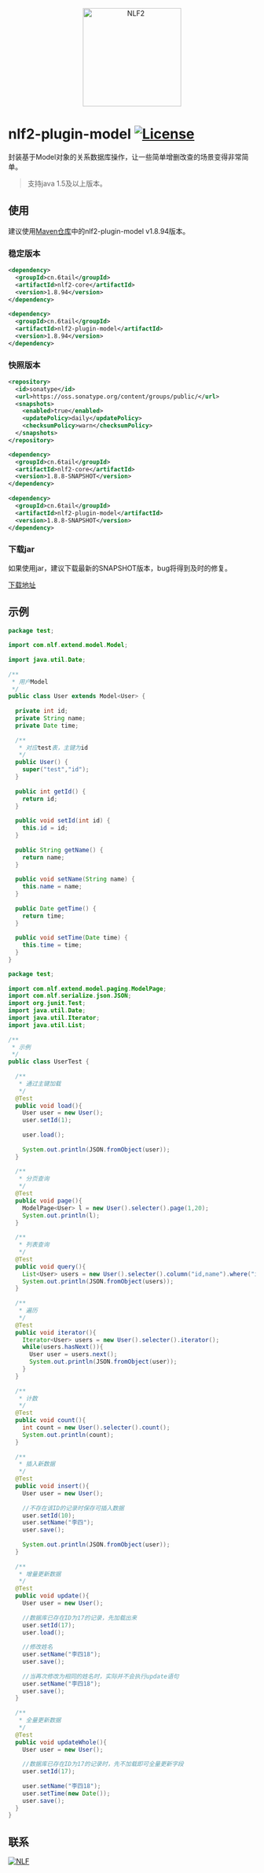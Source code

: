 <div align="center">
<img width="200" src="http://6tail.cn/nlf2-logo.png" alt="NLF2">
</div>

# nlf2-plugin-model [![License](https://img.shields.io/badge/license-MIT-4EB1BA.svg?style=flat-square)](https://github.com/6tail/nlf2/blob/master/LICENSE)

封装基于Model对象的关系数据库操作，让一些简单增删改查的场景变得非常简单。

> 支持java 1.5及以上版本。

## 使用

建议使用[Maven仓库](https://search.maven.org/search?q=nlf2-plugin-model)中的nlf2-plugin-model v1.8.94版本。

### 稳定版本

```xml
<dependency>
  <groupId>cn.6tail</groupId>
  <artifactId>nlf2-core</artifactId>
  <version>1.8.94</version>
</dependency>
 
<dependency>
  <groupId>cn.6tail</groupId>
  <artifactId>nlf2-plugin-model</artifactId>
  <version>1.8.94</version>
</dependency>
```
 
### 快照版本

```xml
<repository>
  <id>sonatype</id>
  <url>https://oss.sonatype.org/content/groups/public/</url>
  <snapshots>
    <enabled>true</enabled>
    <updatePolicy>daily</updatePolicy>
    <checksumPolicy>warn</checksumPolicy>
  </snapshots>
</repository>
```

```xml
<dependency>
  <groupId>cn.6tail</groupId>
  <artifactId>nlf2-core</artifactId>
  <version>1.8.8-SNAPSHOT</version>
</dependency>
 
<dependency>
  <groupId>cn.6tail</groupId>
  <artifactId>nlf2-plugin-model</artifactId>
  <version>1.8.8-SNAPSHOT</version>
</dependency>
```

### 下载jar

如果使用jar，建议下载最新的SNAPSHOT版本，bug将得到及时的修复。

[下载地址](https://github.com/6tail/nlf2-maven/releases)

## 示例

```java
package test;
 
import com.nlf.extend.model.Model;
 
import java.util.Date;
 
/**
 * 用户Model
 */
public class User extends Model<User> {
 
  private int id;
  private String name;
  private Date time;
 
  /**
   * 对应test表，主键为id
   */
  public User() {
    super("test","id");
  }
 
  public int getId() {
    return id;
  }
 
  public void setId(int id) {
    this.id = id;
  }
 
  public String getName() {
    return name;
  }
 
  public void setName(String name) {
    this.name = name;
  }
 
  public Date getTime() {
    return time;
  }
 
  public void setTime(Date time) {
    this.time = time;
  }
}
```

```java
package test;
 
import com.nlf.extend.model.paging.ModelPage;
import com.nlf.serialize.json.JSON;
import org.junit.Test;
import java.util.Date;
import java.util.Iterator;
import java.util.List;
 
/**
 * 示例
 */
public class UserTest {
 
  /**
   * 通过主键加载
   */
  @Test
  public void load(){
    User user = new User();
    user.setId(1);
 
    user.load();
 
    System.out.println(JSON.fromObject(user));
  }
 
  /**
   * 分页查询
   */
  @Test
  public void page(){
    ModelPage<User> l = new User().selecter().page(1,20);
    System.out.println(l);
  }
 
  /**
   * 列表查询
   */
  @Test
  public void query(){
    List<User> users = new User().selecter().column("id,name").where("id",1).query();
    System.out.println(JSON.fromObject(users));
  }
 
  /**
   * 遍历
   */
  @Test
  public void iterator(){
    Iterator<User> users = new User().selecter().iterator();
    while(users.hasNext()){
      User user = users.next();
      System.out.println(JSON.fromObject(user));
    }
  }
 
  /**
   * 计数
   */
  @Test
  public void count(){
    int count = new User().selecter().count();
    System.out.println(count);
  }
 
  /**
   * 插入新数据
   */
  @Test
  public void insert(){
    User user = new User();
 
    //不存在该ID的记录时保存可插入数据
    user.setId(10);
    user.setName("李四");
    user.save();
 
    System.out.println(JSON.fromObject(user));
  }
 
  /**
   * 增量更新数据
   */
  @Test
  public void update(){
    User user = new User();
 
    //数据库已存在ID为17的记录，先加载出来
    user.setId(17);
    user.load();
 
    //修改姓名
    user.setName("李四18");
    user.save();
 
    //当再次修改为相同的姓名时，实际并不会执行update语句
    user.setName("李四18");
    user.save();
  }
 
  /**
   * 全量更新数据
   */
  @Test
  public void updateWhole(){
    User user = new User();
 
    //数据库已存在ID为17的记录时，先不加载即可全量更新字段
    user.setId(17);
 
    user.setName("李四18");
    user.setTime(new Date());
    user.save();
  }
}
```

## 联系

<a target="_blank" href="https://jq.qq.com/?_wv=1027&k=5F9Pbf0"><img border="0" src="http://pub.idqqimg.com/wpa/images/group.png" alt="NLF" title="NLF"></a>

